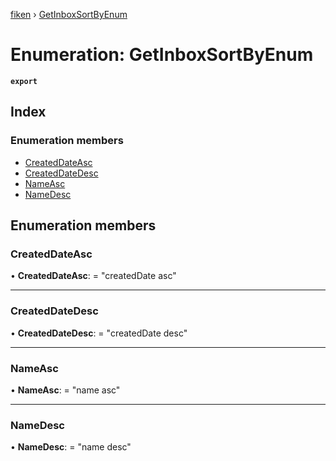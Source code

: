 [fiken](../README.md) › [GetInboxSortByEnum](getinboxsortbyenum.md)

# Enumeration: GetInboxSortByEnum

**`export`** 

## Index

### Enumeration members

* [CreatedDateAsc](getinboxsortbyenum.md#createddateasc)
* [CreatedDateDesc](getinboxsortbyenum.md#createddatedesc)
* [NameAsc](getinboxsortbyenum.md#nameasc)
* [NameDesc](getinboxsortbyenum.md#namedesc)

## Enumeration members

###  CreatedDateAsc

• **CreatedDateAsc**: = "createdDate asc"

___

###  CreatedDateDesc

• **CreatedDateDesc**: = "createdDate desc"

___

###  NameAsc

• **NameAsc**: = "name asc"

___

###  NameDesc

• **NameDesc**: = "name desc"
